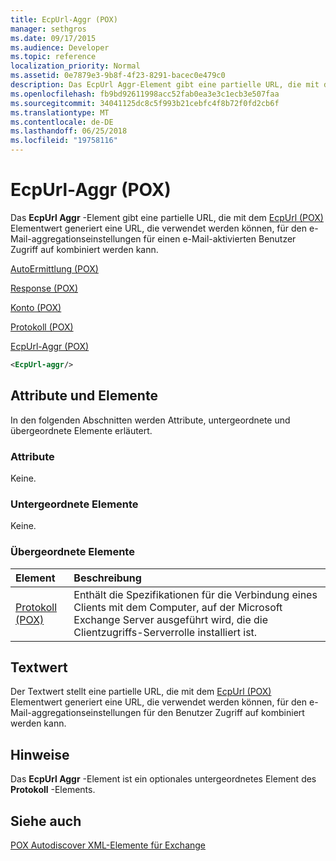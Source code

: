 ```yaml
---
title: EcpUrl-Aggr (POX)
manager: sethgros
ms.date: 09/17/2015
ms.audience: Developer
ms.topic: reference
localization_priority: Normal
ms.assetid: 0e7879e3-9b8f-4f23-8291-bacec0e479c0
description: Das EcpUrl Aggr-Element gibt eine partielle URL, die mit dem EcpUrl (POX) Elementwert generiert eine URL, die verwendet werden können, für den e-Mail-aggregationseinstellungen für einen e-Mail-aktivierten Benutzer Zugriff auf kombiniert werden kann.
ms.openlocfilehash: fb9bd92611998acc52fab0ea3e3c1ecb3e507faa
ms.sourcegitcommit: 34041125dc8c5f993b21cebfc4f8b72f0fd2cb6f
ms.translationtype: MT
ms.contentlocale: de-DE
ms.lasthandoff: 06/25/2018
ms.locfileid: "19758116"
---
```

# <a name="ecpurl-aggr-pox"></a>EcpUrl-Aggr (POX)

Das **EcpUrl Aggr** -Element gibt eine partielle URL, die mit dem [EcpUrl (POX)](ecpurl-pox.md) Elementwert generiert eine URL, die verwendet werden können, für den e-Mail-aggregationseinstellungen für einen e-Mail-aktivierten Benutzer Zugriff auf kombiniert werden kann. 
  
[AutoErmittlung (POX)](autodiscover-pox.md)
  
[Response (POX)](response-pox.md)
  
[Konto (POX)](account-pox.md)
  
[Protokoll (POX)](protocol-pox.md)
  
[EcpUrl-Aggr (POX)](ecpurl-aggr-pox.md)
  
```XML
<EcpUrl-aggr/>
```

## <a name="attributes-and-elements"></a>Attribute und Elemente

In den folgenden Abschnitten werden Attribute, untergeordnete und übergeordnete Elemente erläutert.
  
### <a name="attributes"></a>Attribute

Keine.
  
### <a name="child-elements"></a>Untergeordnete Elemente

Keine.
  
### <a name="parent-elements"></a>Übergeordnete Elemente

|**Element**|**Beschreibung**|
|:-----|:-----|
|[Protokoll (POX)](protocol-pox.md) <br/> |Enthält die Spezifikationen für die Verbindung eines Clients mit dem Computer, auf der Microsoft Exchange Server ausgeführt wird, die die Clientzugriffs-Serverrolle installiert ist.  <br/> |
   
## <a name="text-value"></a>Textwert

Der Textwert stellt eine partielle URL, die mit dem [EcpUrl (POX)](ecpurl-pox.md) Elementwert generiert eine URL, die verwendet werden können, für den e-Mail-aggregationseinstellungen für den Benutzer Zugriff auf kombiniert werden kann. 
  
## <a name="remarks"></a>Hinweise

Das **EcpUrl Aggr** -Element ist ein optionales untergeordnetes Element des **Protokoll** -Elements. 
  
## <a name="see-also"></a>Siehe auch



[POX Autodiscover XML-Elemente für Exchange](pox-autodiscover-xml-elements-for-exchange.md)

